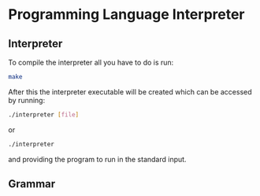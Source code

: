 # Programming Language Interpreter

## Interpreter

To compile the interpreter all you have to do is run:
```bash
make
```
After this the interpreter executable will be created which can be accessed by running:
```bash
./interpreter [file]
```
or
```bash
./interpreter
```
and providing the program to run in the standard input.

## Grammar